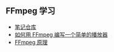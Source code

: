 ## FFmpeg 学习

- [笔记仓库](https://github.com/kamaihamaiha/audio_video_dev_codes/tree/main/ffmpeg_note/README.md)
- [如何用 FFmpeg 编写一个简单的播放器](FFmpeg_and_sdl_tutorial.pdf)
- [FFmpeg 原理](https://ffmpeg.xianwaizhiyin.net)

